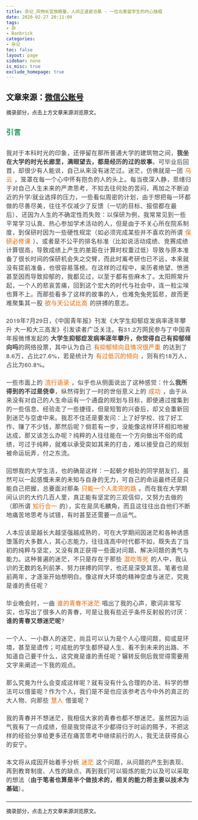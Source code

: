 ```yaml
---
title: 杂记_风物长宜放眼量，人间正道是沧桑 - 一位北美留学生的内心独唱
date: 2020-02-27 20:11:09
tags:
- 杂
- Banbrick
categories:
- 杂记
toc: false
layout: page
sidebar: none
is_misc: true
exclude_homepage: true
---
```

文章来源：[微信公账号](https://mp.weixin.qq.com/s?__biz=Mzg2OTA0Njk0OA==&mid=2247486264&idx=2&sn=444d27fa529444c508fc449dbd83b1ff&chksm=cea244f3f9d5cde5b422409eb0966fa47dbb471ea8391af5c7a84760e30a344cf154838b4131&mpshare=1&scene=1&srcid=&sharer_sharetime=1582789714830&sharer_shareid=0a5f0581869913747e54ca097f77ea2b&key=8281d14d0868e11709124fa096ac5eb1d10010677af59117c24b6a1f37a2bd19f5b567ed76b336d150bb1dda5190182ed8f5720523e1a58cf2a6678c9e7544d31afdb0398fd15309634c6085acbb4be3&ascene=1&uin=MTA4MTU0ODIyMg%3D%3D&devicetype=Windows+7&version=6208006f&lang=zh_CN&exportkey=Ab8wF4o7U7a4HxuIJFTA6XA%3D&pass_ticket=LfdlJsZTmXBQdrVYQljTmpWvFMzoeQx6Wi9ewOu4ScxuKyysIBvhLO%2F8k6ZGN7MK)
---
摘录部分，点击上方文章来源浏览原文。
<h2 style="margin: 1.5em 0px; padding: 0px; font-size: 1.4em; max-width: 100%; box-sizing: border-box; letter-spacing: 0.544px; color: rgb(21, 153, 87); line-height: inherit; font-family: &quot;Helvetica Neue&quot;, Helvetica, &quot;Hiragino Sans GB&quot;, &quot;Microsoft YaHei&quot;, Arial, sans-serif; overflow-wrap: break-word !important;"><span style="margin: 0px; padding: 0px; max-width: 100%; box-sizing: border-box; overflow-wrap: break-word !important; font-size: inherit; color: inherit; line-height: inherit;">引言</span><br style="margin: 0px; padding: 0px; max-width: 100%; box-sizing: border-box !important; overflow-wrap: break-word !important;"></h2><p style="margin: 1.5em 0px; padding: 0px; max-width: 100%; box-sizing: border-box; clear: both; min-height: 1em; letter-spacing: 0.544px; font-size: 16px; color: rgb(62, 62, 62); line-height: inherit; font-family: &quot;Helvetica Neue&quot;, Helvetica, &quot;Hiragino Sans GB&quot;, &quot;Microsoft YaHei&quot;, Arial, sans-serif; overflow-wrap: break-word !important;">我对于本科时光的印象，还停留在那所普通大学的建筑物之间，<strong style="margin: 0px; padding: 0px; max-width: 100%; box-sizing: border-box; overflow-wrap: break-word !important; color: inherit; font-size: inherit; line-height: inherit;">我坐在大学的时光长廊里，满眼望去，都是经历的过的故事</strong>。可毕业后回首，却很少有人能说，自己从来没有迷茫过。迷茫，仿佛就是一团<code style="margin: 0px 2px; padding: 2px 4px; max-width: 100%; box-sizing: border-box; overflow-wrap: break-word; font-size: inherit; color: rgb(233, 105, 0); line-height: inherit; border-radius: 4px; background: rgb(248, 248, 248);">乌云</code>，笼罩在每一个心中怀有抱负的人的头上。每当夜深人静，思绪归于对自己人生未来的严肃思考，不知去往何处的苦闷，再加之不断迫近的升学/就业选择的压力，一些看似周密的计划，由于想把每一环都做的尽善尽美，往往不仅减少了反馈（一切的目标、报偿都在最后）、还因为人生的不确定性而失败：以保研为例，我常常见到一些平常学习认真、热心参加学术活动的人，但是由于不关心所在院系制度，到保研时因为一些硬性规定（如必须完成某些并不喜欢的所谓<code style="margin: 0px 2px; padding: 2px 4px; max-width: 100%; box-sizing: border-box; overflow-wrap: break-word; font-size: inherit; color: rgb(233, 105, 0); line-height: inherit; border-radius: 4px; background: rgb(248, 248, 248);">保研必修课</code>）、或者是不公平的排名标准（比如说活动成绩、竞赛成绩计算很高，导致成绩上产生的差距在计算时权重过低）导致与原本准备了很长时间的保研机会失之交臂，而此时离考研也已不远，本来就没有提前准备，也很容易落榜。在这样的过程中，亲历者绝望、愤懑甚至因而导致抑郁的，我都见过，以至于都有些麻木了。太阳照常升起，一个人的悲哀苦痛，回到这个宏大的时代与社会中，连一粒尘埃也算不上。而那些看多了这样的故事的人，也难免兔死狐悲，故而更难聚集其一股<code style="margin: 0px 2px; padding: 2px 4px; max-width: 100%; box-sizing: border-box; overflow-wrap: break-word; font-size: inherit; color: rgb(233, 105, 0); line-height: inherit; border-radius: 4px; background: rgb(248, 248, 248);">欲与天公试比高</code>的拼搏的意志。</p><p style="margin: 1.5em 0px; padding: 0px; max-width: 100%; box-sizing: border-box; clear: both; min-height: 1em; letter-spacing: 0.544px; font-size: 16px; color: rgb(62, 62, 62); line-height: inherit; font-family: &quot;Helvetica Neue&quot;, Helvetica, &quot;Hiragino Sans GB&quot;, &quot;Microsoft YaHei&quot;, Arial, sans-serif; overflow-wrap: break-word !important;">2019年7月29日，《中国青年报》刊发《大学生抑郁症发病率逐年攀升 大一和大三高发》引发读者广泛关注。有31.2万网民参与了中国青年报微博发起的&nbsp;<strong style="margin: 0px; padding: 0px; max-width: 100%; box-sizing: border-box; overflow-wrap: break-word !important; color: inherit; font-size: inherit; line-height: inherit;">大学生抑郁症发病率逐年攀升，你觉得自己有抑郁倾向吗</strong>的网络投票，其中认为自己<code style="margin: 0px 2px; padding: 2px 4px; max-width: 100%; box-sizing: border-box; overflow-wrap: break-word; font-size: inherit; color: rgb(233, 105, 0); line-height: inherit; border-radius: 4px; background: rgb(248, 248, 248);">有抑郁倾向且情况很严重</code>的达到了8.6万，占比27.6%，若是统计为<code style="margin: 0px 2px; padding: 2px 4px; max-width: 100%; box-sizing: border-box; overflow-wrap: break-word; font-size: inherit; color: rgb(233, 105, 0); line-height: inherit; border-radius: 4px; background: rgb(248, 248, 248);">有过低沉的倾向</code>，则有约18万人，占比为60.8%。</p><p style="margin: 1.5em 0px; padding: 0px; max-width: 100%; box-sizing: border-box; clear: both; min-height: 1em; letter-spacing: 0.544px; font-size: 16px; color: rgb(62, 62, 62); line-height: inherit; font-family: &quot;Helvetica Neue&quot;, Helvetica, &quot;Hiragino Sans GB&quot;, &quot;Microsoft YaHei&quot;, Arial, sans-serif; overflow-wrap: break-word !important;">一些市面上的<code style="margin: 0px 2px; padding: 2px 4px; max-width: 100%; box-sizing: border-box; overflow-wrap: break-word; font-size: inherit; color: rgb(233, 105, 0); line-height: inherit; border-radius: 4px; background: rgb(248, 248, 248);">流行语录</code>，似乎也从侧面说出了这种感觉：什么<strong style="margin: 0px; padding: 0px; max-width: 100%; box-sizing: border-box; overflow-wrap: break-word !important; color: inherit; font-size: inherit; line-height: inherit;">我所得到的不过是侥幸</strong>，纵然得到了一时的世俗意义上的<code style="margin: 0px 2px; padding: 2px 4px; max-width: 100%; box-sizing: border-box; overflow-wrap: break-word; font-size: inherit; color: rgb(233, 105, 0); line-height: inherit; border-radius: 4px; background: rgb(248, 248, 248);">成功</code>，由于从来没有对自己的人生命运有一个通盘的规划与目标，即使通过搜集到的一些信息、经验走了一些捷径，但是短暂的兴奋后，却又会重新回到迷茫与空虚中来。我忍不住还是要发问：上了好学校、找了好工作、赚了不少钱，那然后呢？倘若有一步，没能像这样环环相扣地被达成，那又该怎么办呢？纯粹的人往往能在一个方向做出不俗的成绩，可过于纯粹，就难以承受突如其来的打击，难以接受自己的规划被命运玩弄，付之东流。</p><p style="margin: 1.5em 0px; padding: 0px; max-width: 100%; box-sizing: border-box; clear: both; min-height: 1em; letter-spacing: 0.544px; font-size: 16px; color: rgb(62, 62, 62); line-height: inherit; font-family: &quot;Helvetica Neue&quot;, Helvetica, &quot;Hiragino Sans GB&quot;, &quot;Microsoft YaHei&quot;, Arial, sans-serif; overflow-wrap: break-word !important;">回想我的大学生活，也的确是这样：一起朝夕相处的同学朋友们，虽然可以一起感慨未来的未知与自身的无力，可自己的命运最终还是只能自己把握，总要面对那条<code style="margin: 0px 2px; padding: 2px 4px; max-width: 100%; box-sizing: border-box; overflow-wrap: break-word; font-size: inherit; color: rgb(233, 105, 0); line-height: inherit; border-radius: 4px; background: rgb(248, 248, 248);">只能一个人走完的路</code>。而在我在大学期间认识的大约几百人里，真正能有坚定的三观信仰，又努力去做的（即所谓<code style="margin: 0px 2px; padding: 2px 4px; max-width: 100%; box-sizing: border-box; overflow-wrap: break-word; font-size: inherit; color: rgb(233, 105, 0); line-height: inherit; border-radius: 4px; background: rgb(248, 248, 248);">知行合一</code>的），实在是凤毛麟角，而且这往往出自他们不断地痛苦地思考与试错，有时甚至还需要一点运气。</p><p style="margin: 1.5em 0px; padding: 0px; max-width: 100%; box-sizing: border-box; clear: both; min-height: 1em; letter-spacing: 0.544px; font-size: 16px; color: rgb(62, 62, 62); line-height: inherit; font-family: &quot;Helvetica Neue&quot;, Helvetica, &quot;Hiragino Sans GB&quot;, &quot;Microsoft YaHei&quot;, Arial, sans-serif; overflow-wrap: break-word !important;">人本应该是越长大越坚强越成熟的，可在大学期间因迷茫和各种诱惑堕落的大多数人，其心志能力，往往连高中时代都不如，既失去了当初的纯粹与坚定，又没有真正获得一些面对问题、解决问题的勇气与能力。这种普遍的迷茫，不只是存在于那些<code style="margin: 0px 2px; padding: 2px 4px; max-width: 100%; box-sizing: border-box; overflow-wrap: break-word; font-size: inherit; color: rgb(233, 105, 0); line-height: inherit; border-radius: 4px; background: rgb(248, 248, 248);">混吃等死</code>的人中，我认识的无数的名列前茅、努力拼搏的同学，也还是深受其苦。笔者也是前两年，才逐渐开始想明白。像这样大环境的精神空虚与迷茫，究竟是谁的责任呢？</p><p style="margin: 1.5em 0px; padding: 0px; max-width: 100%; box-sizing: border-box; clear: both; min-height: 1em; letter-spacing: 0.544px; font-size: 16px; color: rgb(62, 62, 62); line-height: inherit; font-family: &quot;Helvetica Neue&quot;, Helvetica, &quot;Hiragino Sans GB&quot;, &quot;Microsoft YaHei&quot;, Arial, sans-serif; overflow-wrap: break-word !important;">毕业晚会时，一曲<code style="margin: 0px 2px; padding: 2px 4px; max-width: 100%; box-sizing: border-box; overflow-wrap: break-word; font-size: inherit; color: rgb(233, 105, 0); line-height: inherit; border-radius: 4px; background: rgb(248, 248, 248);">谁的青春不迷茫</code>唱出了我的心声，歌词非常写实，也写出了很多人的青春，可是让我有些近乎条件反射般的讨厌：<strong style="margin: 0px; padding: 0px; max-width: 100%; box-sizing: border-box; overflow-wrap: break-word !important; color: inherit; font-size: inherit; line-height: inherit;">谁的青春又想迷茫呢</strong>?</p><p style="margin: 1.5em 0px; padding: 0px; max-width: 100%; box-sizing: border-box; clear: both; min-height: 1em; letter-spacing: 0.544px; font-size: 16px; color: rgb(62, 62, 62); line-height: inherit; font-family: &quot;Helvetica Neue&quot;, Helvetica, &quot;Hiragino Sans GB&quot;, &quot;Microsoft YaHei&quot;, Arial, sans-serif; overflow-wrap: break-word !important;">一个人、一小群人的迷茫，尚且可以认为是个人心理问题，抑或是环境，甚至是遗传；可成批的学生都怀疑人生、看不到未来的出路、不知道自己要干什么，这究竟是谁的责任呢？辗转反侧后我觉得需要用文字来阐述一下我的观点。</p><p style="margin: 1.5em 0px; padding: 0px; max-width: 100%; box-sizing: border-box; clear: both; min-height: 1em; letter-spacing: 0.544px; font-size: 16px; color: rgb(62, 62, 62); line-height: inherit; font-family: &quot;Helvetica Neue&quot;, Helvetica, &quot;Hiragino Sans GB&quot;, &quot;Microsoft YaHei&quot;, Arial, sans-serif; overflow-wrap: break-word !important;">那么究竟为什么会变成这样呢？就有没有什么合理的办法、科学的想法可以借鉴呢？作为个人，我们是不是也应该参考古今中外的真正的大人物、向那些<code style="margin: 0px 2px; padding: 2px 4px; max-width: 100%; box-sizing: border-box; overflow-wrap: break-word; font-size: inherit; color: rgb(233, 105, 0); line-height: inherit; border-radius: 4px; background: rgb(248, 248, 248);">慧人</code>借鉴呢？</p><p style="margin: 1.5em 0px; padding: 0px; max-width: 100%; box-sizing: border-box; clear: both; min-height: 1em; letter-spacing: 0.544px; font-size: 16px; color: rgb(62, 62, 62); line-height: inherit; font-family: &quot;Helvetica Neue&quot;, Helvetica, &quot;Hiragino Sans GB&quot;, &quot;Microsoft YaHei&quot;, Arial, sans-serif; overflow-wrap: break-word !important;">我的青春并不想迷茫，我相信大家的青春也都不想迷茫。虽然因为运气我有了一点成绩，但是我觉得这不少都得归于时运的赐予，不把这样的经验分享给更多还在痛苦思考中继续前行的人，我无法获得良心的安宁。</p><p style="margin: 1.5em 0px; padding: 0px; max-width: 100%; box-sizing: border-box; clear: both; min-height: 1em; letter-spacing: 0.544px; font-size: 16px; color: rgb(62, 62, 62); line-height: inherit; font-family: &quot;Helvetica Neue&quot;, Helvetica, &quot;Hiragino Sans GB&quot;, &quot;Microsoft YaHei&quot;, Arial, sans-serif; overflow-wrap: break-word !important;">本文将从成因开始着手分析<code style="margin: 0px 2px; padding: 2px 4px; max-width: 100%; box-sizing: border-box; overflow-wrap: break-word; font-size: inherit; color: rgb(233, 105, 0); line-height: inherit; border-radius: 4px; background: rgb(248, 248, 248);">迷茫</code>这个问题，从问题的产生到表现、再到教育制度、人性的缺点、再到我们可以锻炼的能力以及可以采取的想法（<strong style="margin: 0px; padding: 0px; max-width: 100%; box-sizing: border-box; overflow-wrap: break-word !important; color: inherit; font-size: inherit; line-height: inherit;">由于笔者也算是半个做技术的，相关的能力将主要以技术为基础</strong>）。</p>

---
摘录部分，点击上方文章来源浏览原文。
